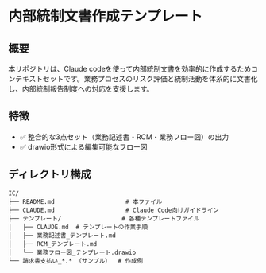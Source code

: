 # 内部統制文書作成テンプレート

## 概要
本リポジトリは、Claude codeを使って内部統制文書を効率的に作成するためコンテキストセットです。業務プロセスのリスク評価と統制活動を体系的に文書化し、内部統制報告制度への対応を支援します。

## 特徴
- ✅ 整合的な3点セット（業務記述書・RCM・業務フロー図）の出力
- ✅ drawio形式による編集可能なフロー図

## ディレクトリ構成
```
IC/
├── README.md                    # 本ファイル
├── CLAUDE.md                    # Claude Code向けガイドライン
├── テンプレート/                 # 各種テンプレートファイル
│   ├── CLAUDE.md  # テンプレートの作業手順
│   ├── 業務記述書_テンプレート.md
│   ├── RCM_テンプレート.md
│   └── 業務フロー図_テンプレート.drawio
└── 請求書支払い_*.* （サンプル）  # 作成例
```

